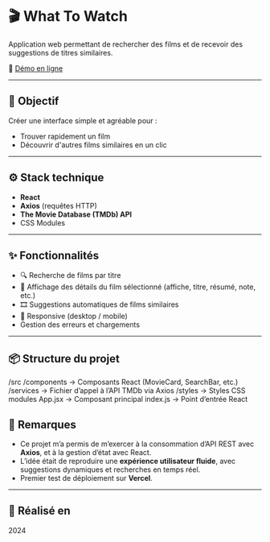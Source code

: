 # 🎬 What To Watch

Application web permettant de rechercher des films et de recevoir des suggestions de titres similaires.

🔗 [Démo en ligne](https://what-to-watch-psi.vercel.app)

---

## 🎯 Objectif

Créer une interface simple et agréable pour :
- Trouver rapidement un film
- Découvrir d'autres films similaires en un clic

---

## ⚙️ Stack technique

- **React**
- **Axios** (requêtes HTTP)
- **The Movie Database (TMDb) API**
- CSS Modules

---

## ✨ Fonctionnalités

- 🔍 Recherche de films par titre
- 📄 Affichage des détails du film sélectionné (affiche, titre, résumé, note, etc.)
- 🎞 Suggestions automatiques de films similaires
- 📱 Responsive (desktop / mobile)
- Gestion des erreurs et chargements

---

## 📦 Structure du projet

/src
/components → Composants React (MovieCard, SearchBar, etc.)
/services → Fichier d’appel à l’API TMDb via Axios
/styles → Styles CSS modules
App.jsx → Composant principal
index.js → Point d’entrée React


## 📝 Remarques

- Ce projet m’a permis de m’exercer à la consommation d’API REST avec **Axios**, et à la gestion d’état avec React.
- L’idée était de reproduire une **expérience utilisateur fluide**, avec suggestions dynamiques et recherches en temps réel.
- Premier test de déploiement sur **Vercel**.

---

## 📅 Réalisé en

2024 
